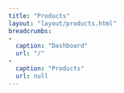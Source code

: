```yaml
---
title: "Products"
layout: "layout/products.html"
breadcrumbs:
-
  caption: "Dashboard"
  url: "/"
-
  caption: "Products"
  url: null
---
```

